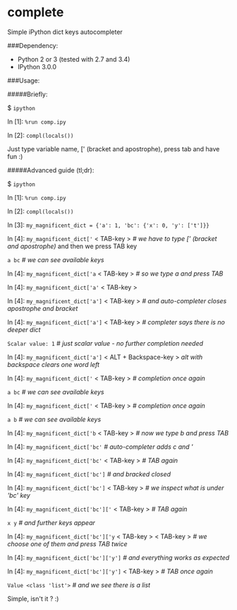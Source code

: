 # complete

Simple iPython dict keys autocompleter

###Dependency:

- Python 2 or 3 (tested with 2.7 and 3.4)
- IPython 3.0.0

###Usage:

#####Briefly:

$ `ipython`

In [1]: `%run comp.ipy`

In [2]: `compl(locals())`

Just type variable name, [' (bracket and apostrophe), press tab and have fun :)

#####Advanced guide (tl;dr):

$ `ipython`

In [1]: `%run comp.ipy`

In [2]: `compl(locals())`

In [3]: `my_magnificent_dict = {'a': 1, 'bc': {'x': 0, 'y': ['t']}}`

In [4]: `my_magnificent_dict['` < TAB-key > *# we have to type [' (bracket and apostrophe)* and then we press TAB key

`a bc` *# we can see available keys*

In [4]: `my_magnificent_dict['a` < TAB-key > *# so we type a and press TAB*

In [4]: `my_magnificent_dict['a'` < TAB-key >

In [4]: `my_magnificent_dict['a']` < TAB-key > *# and auto-completer closes apostrophe and bracket*

In [4]: `my_magnificent_dict['a']` < TAB-key > *# completer says there is no deeper dict*

`Scalar value: 1` *# just scalar value - no further completion needed*

In [4]: `my_magnificent_dict['a']` < ALT + Backspace-key > *alt with backspace clears one word left*

In [4]: `my_magnificent_dict['` < TAB-key > *# completion once again*

`a bc` *# we can see available keys*

In [4]: `my_magnificent_dict['` < TAB-key > *# completion once again*

`a b` *# we can see available keys*

In [4]: `my_magnificent_dict['b` < TAB-key > *# now we type b and press TAB*

In [4]: `my_magnificent_dict['bc'` *# auto-completer adds c and '*

In [4]: `my_magnificent_dict['bc'` < TAB-key > *# TAB again*

In [4]: `my_magnificent_dict['bc']` *# and bracked closed*

In [4]: `my_magnificent_dict['bc']` < TAB-key > *# we inspect what is under 'bc' key*

In [4]: `my_magnificent_dict['bc']['` < TAB-key >  *# TAB again*

`x y` *# and further keys appear*

In [4]: `my_magnificent_dict['bc']['y` < TAB-key > < TAB-key > *# we choose one of them and press TAB twice*

In [4]: `my_magnificent_dict['bc']['y']` *# and everything works as expected*

In [4]: `my_magnificent_dict['bc']['y']` < TAB-key >  *# TAB once again*

`Value <class 'list'>`  *# and we see there is a list*

Simple, isn't it ? :)

